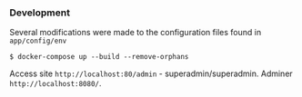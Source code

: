 ### Development
Several modifications were made to the configuration files found in `app/config/env`

    $ docker-compose up --build --remove-orphans
    
Access site `http://localhost:80/admin` - superadmin/superadmin.
Adminer `http://localhost:8080/`.
